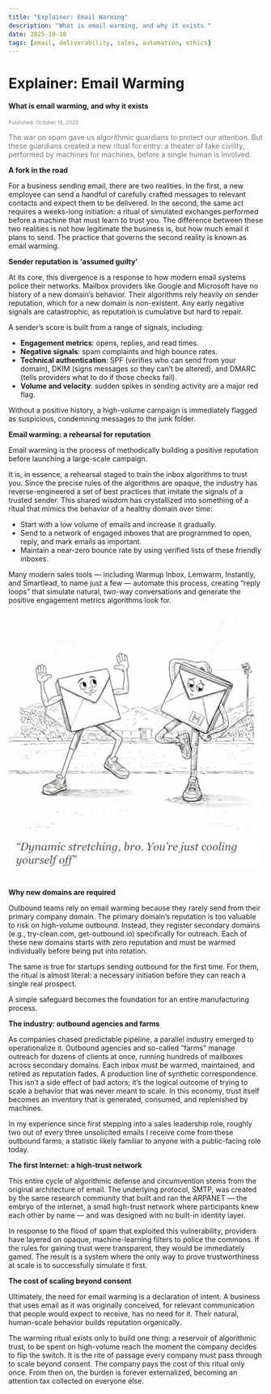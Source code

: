 ```yaml
---
title: "Explainer: Email Warming"
description: "What is email warming, and why it exists."
date: 2025-10-18
tags: [email, deliverability, sales, automation, ethics]
---
```


# Explainer: Email Warming

**What is email warming, and why it exists**

<span style="font-size: 0.65rem; color: #888;">Published: October 18, 2025</span>

<span style="color: #777;">
The war on spam gave us algorithmic guardians to protect our attention.  
But these guardians created a new ritual for entry: a theater of fake civility, performed by machines for machines, before a single human is involved.
</span>

**A fork in the road**

For a business sending email, there are two realities. In the first, a new employee can send 
a handful of carefully crafted messages to relevant contacts and expect them to be 
delivered. In the second, the same act requires a weeks-long initiation: a ritual of simulated 
exchanges performed before a machine that must learn to trust you. The difference between 
these two realities is not how legitimate the business is, but how much email it plans to send. 
The practice that governs the second reality is known as email warming. 

**Sender reputation is ‘assumed guilty’**

At its core, this divergence is a response to how modern email systems police their 
networks. Mailbox providers like Google and Microsoft have no history of a new domain’s 
behavior. Their algorithms rely heavily on sender reputation, which for a new domain is 
non-existent. Any early negative signals are catastrophic, as reputation is cumulative but 
hard to repair. 

A sender’s score is built from a range of signals, including: 

- **Engagement metrics**: opens, replies, and read times.  
- **Negative signals**: spam complaints and high bounce rates.  
- **Technical authentication**: SPF (verifies who can send from your domain), DKIM 
(signs messages so they can’t be altered), and DMARC (tells providers what to do if 
those checks fail).  
- **Volume and velocity**: sudden spikes in sending activity are a major red flag.  

Without a positive history, a high-volume campaign is immediately flagged as suspicious, 
condemning messages to the junk folder. 

**Email warming: a rehearsal for reputation**

Email warming is the process of methodically building a positive reputation before launching a large-scale campaign. 

It is, in essence, a rehearsal staged to train the inbox algorithms to trust you. Since the precise rules of the algorithms are opaque, the industry has reverse-engineered a set of best practices that imitate the signals of a trusted sender. This shared wisdom has crystallized into something of a ritual that mimics the behavior of a healthy domain over time:

- Start with a low volume of emails and increase it gradually.  
- Send to a network of engaged inboxes that are programmed to open, reply, and 
mark emails as important.  
- Maintain a near-zero bounce rate by using verified lists of these friendly inboxes.  

Many modern sales tools — including Warmup Inbox, Lemwarm, Instantly, and Smartlead, to 
name just a few — automate this process, creating “reply loops” that simulate natural, 
two-way conversations and generate the positive engagement metrics algorithms look for.  

<div style="text-align: center; margin: 2rem 0;">
  <img src="../../assets/emails-warming-up.png" alt="Emails warming up on a running track" style="max-width: 100%; height: auto;">
</div>

**Why new domains are required**

Outbound teams rely on email warming because they rarely send from their primary 
company domain. The primary domain’s reputation is too valuable to risk on high-volume 
outbound. Instead, they register secondary domains (e.g., try-clean.com, get-outbound.io) 
specifically for outreach. Each of these new domains starts with zero reputation and must be 
warmed individually before being put into rotation.  

The same is true for startups sending outbound for the first time. For them, the ritual is 
almost literal: a necessary initiation before they can reach a single real prospect.  

A simple safeguard becomes the foundation for an entire manufacturing process.  

**The industry: outbound agencies and farms**

As companies chased predictable pipeline, a parallel industry emerged to operationalize it. 
Outbound agencies and so-called “farms” manage outreach for dozens of clients at once, 
running hundreds of mailboxes across secondary domains. Each inbox must be warmed, 
maintained, and retired as reputation fades. A production line of synthetic correspondence. 
This isn’t a side effect of bad actors; it’s the logical outcome of trying to scale a behavior that 
was never meant to scale. In this economy, trust itself becomes an inventory that is 
generated, consumed, and replenished by machines.  

In my experience since first stepping into a sales leadership role, roughly two out of every 
three unsolicited emails I receive come from these outbound farms, a statistic likely familiar 
to anyone with a public-facing role today.  

**The first Internet: a high-trust network**

This entire cycle of algorithmic defense and circumvention stems from the original architecture of email. The underlying protocol, SMTP, was created by the same research community that built and ran the ARPANET — the embryo of the internet, a small high-trust network where participants knew each other by name — and was designed with no built-in identity layer.

In response to the flood of spam that exploited this vulnerability, providers have layered on opaque, machine-learning filters to police the commons. If the rules for gaining trust were transparent, they would be immediately gamed. The result is a system where the only way to prove trustworthiness at scale is to successfully simulate it first.

**The cost of scaling beyond consent**

Ultimately, the need for email warming is a declaration of intent. A business that uses email as it was originally conceived, for relevant communication that people would expect to receive, has no need for it. Their natural, human-scale behavior builds reputation organically.

The warming ritual exists only to build one thing: a reservoir of algorithmic trust, to be spent on 
high-volume reach the moment the company decides to flip the switch. It is the rite of passage 
every company must pass through to scale beyond consent. The company pays the cost of this 
ritual only once. From then on, the burden is forever externalized, becoming an attention tax 
collected on everyone else.  
